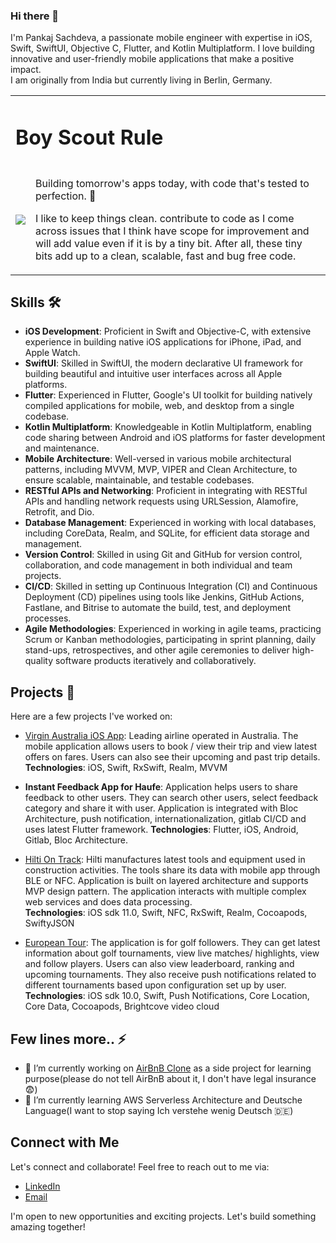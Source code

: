 ### Hi there 👋

I'm Pankaj Sachdeva, a passionate mobile engineer with expertise in iOS, Swift, SwiftUI, Objective C, Flutter, and Kotlin Multiplatform. I love building innovative and user-friendly mobile applications that make a positive impact. <br>
I am originally from India but currently living in Berlin, Germany.

<Table>
  <tr>
    <td colspan="2"><h1>Boy Scout Rule</h1></td>
  </tr>
  <tr>
    <td>
<img src="https://github.com/dearestpankaj/dearestpankaj/assets/987922/16319509-5077-4dcd-a772-af708caa9c23" />
    </td><td>
      <p>Building tomorrow's apps today, with code that's tested to perfection. 🚀</p>
      <p>I like to keep things clean. contribute to code as I come across issues that I think have scope for improvement and will add value even if it is by a tiny bit. After all, these tiny bits add up to a clean, scalable, fast and bug free code.</p>
    </td>
  </tr>
</Table>


## Skills 🛠️ 

- **iOS Development**: Proficient in Swift and Objective-C, with extensive experience in building native iOS applications for iPhone, iPad, and Apple Watch.
- **SwiftUI**: Skilled in SwiftUI, the modern declarative UI framework for building beautiful and intuitive user interfaces across all Apple platforms.
- **Flutter**: Experienced in Flutter, Google's UI toolkit for building natively compiled applications for mobile, web, and desktop from a single codebase.
- **Kotlin Multiplatform**: Knowledgeable in Kotlin Multiplatform, enabling code sharing between Android and iOS platforms for faster development and maintenance.
- **Mobile Architecture**: Well-versed in various mobile architectural patterns, including MVVM, MVP, VIPER and Clean Architecture, to ensure scalable, maintainable, and testable codebases.
- **RESTful APIs and Networking**: Proficient in integrating with RESTful APIs and handling network requests using URLSession, Alamofire, Retrofit, and Dio.
- **Database Management**: Experienced in working with local databases, including CoreData, Realm, and SQLite, for efficient data storage and management.
- **Version Control**: Skilled in using Git and GitHub for version control, collaboration, and code management in both individual and team projects.
- **CI/CD**: Skilled in setting up Continuous Integration (CI) and Continuous Deployment (CD) pipelines using tools like Jenkins, GitHub Actions, Fastlane, and Bitrise to automate the build, test, and deployment processes.
- **Agile Methodologies**: Experienced in working in agile teams, practicing Scrum or Kanban methodologies, participating in sprint planning, daily stand-ups, retrospectives, and other agile ceremonies to deliver high-quality software products iteratively and collaboratively.

## Projects :flashlight:

Here are a few projects I've worked on:

- [Virgin Australia iOS App](https://apps.apple.com/au/app/virgin-australia/id1060472593): Leading airline operated in Australia. The mobile application allows users to book / view their trip and view latest offers on fares. Users can also see their upcoming and past trip details.    
**Technologies**: iOS, Swift, RxSwift, Realm, MVVM

- **Instant Feedback App for Haufe**: Application helps users to share feedback to other users. They can search other users, select feedback category and share it with user. Application is integrated with Bloc Architecture, push notification, internationalization, gitlab CI/CD and uses latest Flutter framework.
**Technologies**: Flutter, iOS, Android, Gitlab, Bloc Architecture.

- [Hilti On Track](https://apps.apple.com/us/app/hilti-on-track-3/id1440949754): Hilti manufactures latest tools and equipment used in construction activities. The tools share its data with mobile app through BLE or NFC. Application is built on layered architecture and supports MVP design pattern. The application interacts with multiple complex web services and does data processing.    
**Technologies**: iOS sdk 11.0, Swift, NFC, RxSwift, Realm, Cocoapods, SwiftyJSON

- [European Tour](https://apps.apple.com/de/app/dp-world-tour/id573521629): The application is for golf followers. They can get latest information about golf tournaments, view live matches/ highlights, view and follow players. Users can also view leaderboard, ranking and upcoming tournaments. They also receive push notifications related to different tournaments based upon configuration set up by user.    
**Technologies**: iOS sdk 10.0, Swift, Push Notifications, Core Location, Core Data, Cocoapods, Brightcove video cloud

## Few lines more.. ⚡
- 🔭 I’m currently working on [AirBnB Clone](https://github.com/dearestpankaj/AirBnBClone) as a side project for learning purpose(please do not tell AirBnB about it, I don't have legal insurance :fearful:)
- 🌱 I’m currently learning AWS Serverless Architecture and Deutsche Language(I want to stop saying Ich verstehe wenig Deutsch :de:)


## Connect with Me

Let's connect and collaborate! Feel free to reach out to me via:

- [LinkedIn](https://www.linkedin.com/in/pasachdeva/)
- [Email](pankajsachdeva.de@gmail.com)

I'm open to new opportunities and exciting projects. Let's build something amazing together!

<!--
**dearestpankaj/dearestpankaj** is a ✨ _special_ ✨ repository because its `README.md` (this file) appears on your GitHub profile.

Here are some ideas to get you started:

- 🔭 I’m currently working on ...
- 🌱 I’m currently learning ...
- 👯 I’m looking to collaborate on ...
- 🤔 I’m looking for help with ...
- 💬 Ask me about ...
- 📫 How to reach me: ...
- 😄 Pronouns: ...
- ⚡ Fun fact: ...
-->
